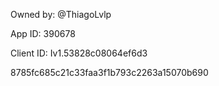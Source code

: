 Owned by: @ThiagoLvlp

App ID: 390678

Client ID: Iv1.53828c08064ef6d3

8785fc685c21c33faa3f1b793c2263a15070b690
